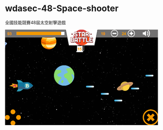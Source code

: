 # wdasec-48-Space-shooter
全國技能競賽48屆太空射擊遊戲

<a target='_blank' href='https://adha9990.github.io/wdasec-48-Space-shooter/'>
<p align="center">
    <img width='600' src='https://github.com/adha9990/wdasec-48-Space-shooter/blob/master/source/unknown.png'/>
</p>
</a>
